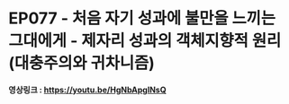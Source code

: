 # EP077 - 처음 자기 성과에 불만을 느끼는 그대에게 - 제자리 성과의 객체지향적 원리(대충주의와 귀차니즘)

**영상링크 : https://youtu.be/HgNbApglNsQ**
